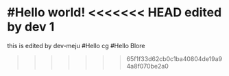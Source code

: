 #Hello world!
<<<<<<< HEAD
edited by dev 1
=======
this is edited by dev-meju
#Hello cg
#Hello Blore
>>>>>>> 65f1f33d62cb0c1ba40804de19a94a8f070be2a0
